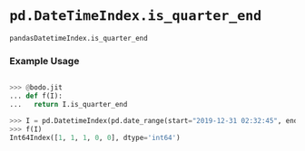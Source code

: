 # `pd.DateTimeIndex.is_quarter_end`


`pandasDatetimeIndex.is_quarter_end`

### Example Usage

```py

>>> @bodo.jit
... def f(I):
...   return I.is_quarter_end

>>> I = pd.DatetimeIndex(pd.date_range(start="2019-12-31 02:32:45", end="2020-01-01 19:12:05", periods=5))
>>> f(I)
Int64Index([1, 1, 1, 0, 0], dtype='int64')
```


